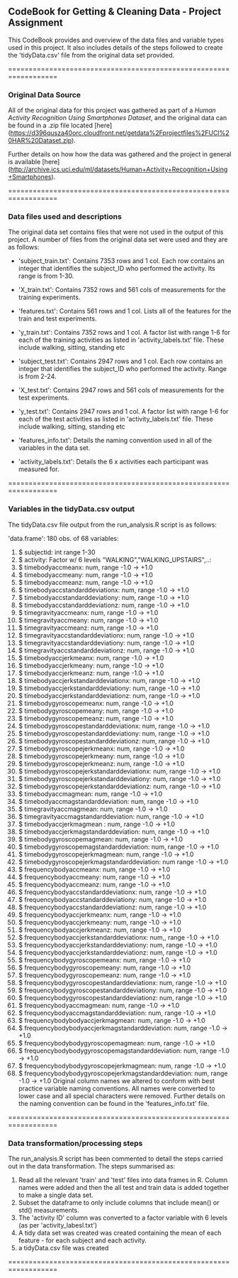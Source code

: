 ## CodeBook for Getting & Cleaning Data - Project Assignment

This CodeBook provides and overview of the data files and variable types used in this project. It also includes details of the steps followed to create the 'tidyData.csv' file from the original data set provided.


==================================================================
### Original Data Source
All of the original data for this project was gathered as part of a *Human Activity Recognition Using Smartphones Dataset*, and the original data can be found in a .zip file located [here] (https://d396qusza40orc.cloudfront.net/getdata%2Fprojectfiles%2FUCI%20HAR%20Dataset.zip).

Further details on how how the data was gathered and the project in general is available [here] (http://archive.ics.uci.edu/ml/datasets/Human+Activity+Recognition+Using+Smartphones).


==================================================================
### Data files used and descriptions
The original data set contains files that were not used in the output of this project. A number of files from the original data set were used and they are as follows:

- 'subject_train.txt': Contains 7353 rows and 1 col. Each row contains an integer that identifies the subject_ID who performed the activity. Its range is from 1-30.

- 'X_train.txt': Contains 7352 rows and 561 cols of measurements for the training experiments. 

- 'features.txt': Contains 561 rows and 1 col. Lists all of the features for the train and test experiments. 

- 'y_train.txt': Contains 7352 rows and 1 col. A factor list with range 1-6 for each of the training activities as listed in 'activity_labels.txt' file. These include walking, sitting, standing etc

- 'subject_test.txt': Contains 2947 rows and 1 col. Each row contains an integer that identifies the subject_ID who performed the activity. Range is from 2-24. 

- 'X_test.txt': Contains 2947 rows and 561 cols of measurements for the test experiments.

- 'y_test.txt': Contains 2947 rows and 1 col. A factor list with range 1-6 for each of the test activities as listed in 'activity_labels.txt' file. These include walking, sitting, standing etc

- 'features_info.txt': Details the naming convention used in all of the variables in the data set.

- 'activity_labels.txt': Details the 6 x activities each participant was measured for. 


==================================================================
### Variables in the tidyData.csv output
The tidyData.csv file output from the run_analysis.R script is as follows:

'data.frame':	180 obs. of  68 variables:
 1. $ subjectid: int  range 1-30
 2. $ activity: Factor w/ 6 levels "WALKING","WALKING_UPSTAIRS",..:
 3. $ timebodyaccmeanx: num,  range -1.0 -> +1.0
 4. $ timebodyaccmeany: num,  range -1.0 -> +1.0
 5. $ timebodyaccmeanz: num,  range -1.0 -> +1.0
 6. $ timebodyaccstandarddeviationx: num,  range -1.0 -> +1.0
 7. $ timebodyaccstandarddeviationy: num,  range -1.0 -> +1.0
 8. $ timebodyaccstandarddeviationz: num,  range -1.0 -> +1.0
 9. $ timegravityaccmeanx: num,  range -1.0 -> +1.0
 10. $ timegravityaccmeany: num,  range -1.0 -> +1.0
 11. $ timegravityaccmeanz: num,  range -1.0 -> +1.0
 12. $ timegravityaccstandarddeviationx: num,  range -1.0 -> +1.0
 13. $ timegravityaccstandarddeviationy: num,  range -1.0 -> +1.0
 14. $ timegravityaccstandarddeviationz: num,  range -1.0 -> +1.0
 15. $ timebodyaccjerkmeanx: num,  range -1.0 -> +1.0
 16. $ timebodyaccjerkmeany: num, range -1.0 -> +1.0
 17. $ timebodyaccjerkmeanz: num,  range -1.0 -> +1.0
 18. $ timebodyaccjerkstandarddeviationx: num,  range -1.0 -> +1.0
 19. $ timebodyaccjerkstandarddeviationy: num,  range -1.0 -> +1.0
 20. $ timebodyaccjerkstandarddeviationz: num,  range -1.0 -> +1.0
 21. $ timebodygyroscopemeanx: num,  range -1.0 -> +1.0
 22. $ timebodygyroscopemeany: num,  range -1.0 -> +1.0
 23. $ timebodygyroscopemeanz: num,  range -1.0 -> +1.0
 24. $ timebodygyroscopestandarddeviationx: num,  range -1.0 -> +1.0
 25. $ timebodygyroscopestandarddeviationy: num,  range -1.0 -> +1.0
 26. $ timebodygyroscopestandarddeviationz: num,  range -1.0 -> +1.0
 27. $ timebodygyroscopejerkmeanx: num,  range -1.0 -> +1.0
 28. $ timebodygyroscopejerkmeany: num,  range -1.0 -> +1.0
 29. $ timebodygyroscopejerkmeanz: num,  range -1.0 -> +1.0
 30. $ timebodygyroscopejerkstandarddeviationx: num,  range -1.0 -> +1.0
 31. $ timebodygyroscopejerkstandarddeviationy: num,  range -1.0 -> +1.0
 32. $ timebodygyroscopejerkstandarddeviationz: num,  range -1.0 -> +1.0
 33. $ timebodyaccmagmean: num,  range -1.0 -> +1.0
 34. $ timebodyaccmagstandarddeviation: num,  range -1.0 -> +1.0
 35. $ timegravityaccmagmean: num,  range -1.0 -> +1.0
 36. $ timegravityaccmagstandarddeviation: num,  range -1.0 -> +1.0
 37. $ timebodyaccjerkmagmean : num,  range -1.0 -> +1.0
 38. $ timebodyaccjerkmagstandarddeviation: num,  range -1.0 -> +1.0
 39. $ timebodygyroscopemagmean: num,  range -1.0 -> +1.0
 40. $ timebodygyroscopemagstandarddeviation: num,  range -1.0 -> +1.0
 41. $ timebodygyroscopejerkmagmean: num,  range -1.0 -> +1.0
 42. $ timebodygyroscopejerkmagstandarddeviation: num  range -1.0 -> +1.0
 43. $ frequencybodyaccmeanx: num,  range -1.0 -> +1.0
 44. $ frequencybodyaccmeany: num,  range -1.0 -> +1.0
 45. $ frequencybodyaccmeanz: num,  range -1.0 -> +1.0
 46. $ frequencybodyaccstandarddeviationx: num,  range -1.0 -> +1.0
 47. $ frequencybodyaccstandarddeviationy: num,  range -1.0 -> +1.0
 48. $ frequencybodyaccstandarddeviationz: num,  range -1.0 -> +1.0
 49. $ frequencybodyaccjerkmeanx: num,  range -1.0 -> +1.0
 50. $ frequencybodyaccjerkmeany: num, range -1.0 -> +1.0
 51. $ frequencybodyaccjerkmeanz: num,  range -1.0 -> +1.0
 52. $ frequencybodyaccjerkstandarddeviationx: num,,  range -1.0 -> +1.0
 53. $ frequencybodyaccjerkstandarddeviationy: num,  range -1.0 -> +1.0
 54. $ frequencybodyaccjerkstandarddeviationz: num,  range -1.0 -> +1.0
 55. $ frequencybodygyroscopemeanx: num,  range -1.0 -> +1.0
 56. $ frequencybodygyroscopemeany: num,  range -1.0 -> +1.0
 57. $ frequencybodygyroscopemeanz: num,  range -1.0 -> +1.0
 58. $ frequencybodygyroscopestandarddeviationx: num,  range -1.0 -> +1.0
 59. $ frequencybodygyroscopestandarddeviationy: num,  range -1.0 -> +1.0
 60. $ frequencybodygyroscopestandarddeviationz: num,  range -1.0 -> +1.0
 61. $ frequencybodyaccmagmean: num,  range -1.0 -> +1.0
 62. $ frequencybodyaccmagstandarddeviation: num,  range -1.0 -> +1.0
 63. $ frequencybodybodyaccjerkmagmean: num,  range -1.0 -> +1.0
 64. $ frequencybodybodyaccjerkmagstandarddeviation: num,  range -1.0 -> +1.0
 65. $ frequencybodybodygyroscopemagmean: num,  range -1.0 -> +1.0
 66. $ frequencybodybodygyroscopemagstandarddeviation: num,  range -1.0 -> +1.0
 67. $ frequencybodybodygyroscopejerkmagmean: num,  range -1.0 -> +1.0
 68. $ frequencybodybodygyroscopejerkmagstandarddeviation: num,  range -1.0 -> +1.0
Original column names we altered to conform with best practice variable naming conventions. All names were converted to lower case and all special characters were removed. Further details on the naming convention can be found in the 'features_info.txt' file. 


==================================================================

### Data transformation/processing steps
The run_analysis.R script has been commented to detail the steps carried out in the data transformation. The steps summarised as: 

1. Read all the relevant 'train' and 'test' files into data frames in R. Column names were added and then the all test and train data is added together to make a single data set.
2. Subset the dataframe to only include columns that include mean() or std() measurements.
3. The 'activity ID' column was converted to a factor variable with 6 levels (as per 'activity_labesl.txt')
4. A tidy data set was created was created containing the mean of each feature - for each subject and each activity.
5. a tidyData.csv file was created

==================================================================


